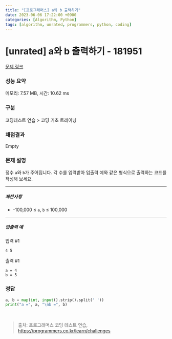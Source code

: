 ```yaml
---
title: "[프로그래머스] a와 b 출력하기"
date: 2023-06-06 17:22:00 +0900
categories: [Algorithm, Python]
tags: [algorithm, unrated, programmers, python, coding]
---
```


# [unrated] a와 b 출력하기 - 181951

[문제 링크](https://school.programmers.co.kr/learn/courses/30/lessons/181951)

### 성능 요약

메모리: 7.57 MB, 시간: 10.62 ms

### 구분

코딩테스트 연습 > 코딩 기초 트레이닝

### 채점결과

Empty

### 문제 설명

<p>정수 <code>a</code>와 <code>b</code>가 주어집니다. 각 수를 입력받아 입출력 예와 같은 형식으로 출력하는 코드를 작성해 보세요.</p>

<hr>

<h5>제한사항</h5>

<ul>
<li>-100,000 ≤ <code>a</code>, <code>b</code> ≤ 100,000</li>
</ul>

<hr>

<h5>입출력 예</h5>

<p>입력 #1</p>

```shell
4 5
```

<p>출력 #1</p>

```shell
a = 4
b = 5
```

### 정답

```python
a, b = map(int, input().strip().split(' '))
print("a =", a, "\nb =", b)
```

<br>

> 출처: 프로그래머스 코딩 테스트 연습, https://programmers.co.kr/learn/challenges
